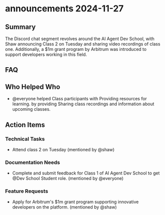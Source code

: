 # announcements 2024-11-27

## Summary

The Discord chat segment revolves around the AI Agent Dev School, with Shaw announcing Class 2 on Tuesday and sharing video recordings of class one. Additionally, a $1m grant program by Arbitrum was introduced to support developers working in this field.

## FAQ

## Who Helped Who

- @everyone helped Class participants with Providing resources for learning. by providing Sharing class recordings and information about upcoming classes.

## Action Items

### Technical Tasks

- Attend class 2 on Tuesday (mentioned by @shaw)

### Documentation Needs

- Complete and submit feedback for Class 1 of AI Agent Dev School to get @Dev School Student role. (mentioned by @everyone)

### Feature Requests

- Apply for Arbitrum's $1m grant program supporting innovative developers on the platform. (mentioned by @shaw)
